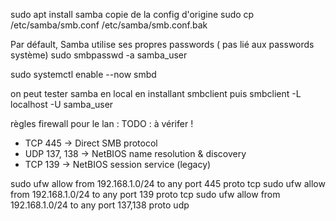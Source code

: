 sudo apt install samba
copie de la config d'origine
sudo cp /etc/samba/smb.conf /etc/samba/smb.conf.bak

Par défault, Samba utilise ses propres passwords ( pas lié aux passwords système)
sudo smbpasswd -a samba_user


sudo systemctl enable --now smbd

on peut tester samba en local en installant smbclient
puis
smbclient -L localhost -U samba_user

règles firewall pour le lan :
TODO : à vérifer !
- TCP 445 → Direct SMB protocol
- UDP 137, 138 → NetBIOS name resolution & discovery
- TCP 139 → NetBIOS session service (legacy)

sudo ufw allow from 192.168.1.0/24 to any port 445 proto tcp
sudo ufw allow from 192.168.1.0/24 to any port 139 proto tcp
sudo ufw allow from 192.168.1.0/24 to any port 137,138 proto udp
